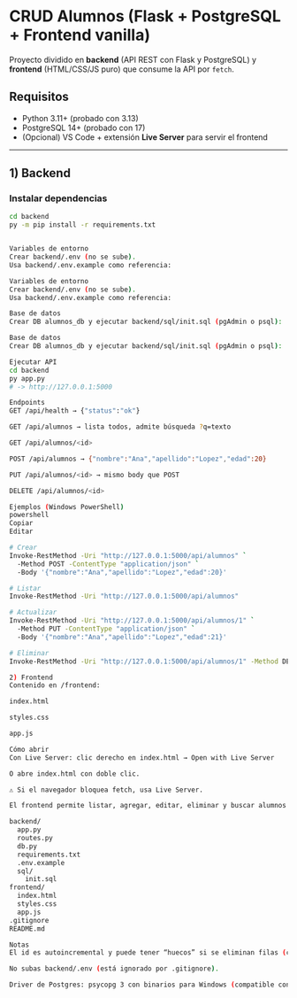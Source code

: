 # CRUD Alumnos (Flask + PostgreSQL + Frontend vanilla)

Proyecto dividido en **backend** (API REST con Flask y PostgreSQL) y **frontend** (HTML/CSS/JS puro) que consume la API por `fetch`.

## Requisitos

- Python 3.11+ (probado con 3.13)
- PostgreSQL 14+ (probado con 17)
- (Opcional) VS Code + extensión **Live Server** para servir el frontend

---

## 1) Backend

### Instalar dependencias
```bash
cd backend
py -m pip install -r requirements.txt


Variables de entorno
Crear backend/.env (no se sube).
Usa backend/.env.example como referencia:

Variables de entorno
Crear backend/.env (no se sube).
Usa backend/.env.example como referencia:

Base de datos
Crear DB alumnos_db y ejecutar backend/sql/init.sql (pgAdmin o psql):

Base de datos
Crear DB alumnos_db y ejecutar backend/sql/init.sql (pgAdmin o psql):

Ejecutar API
cd backend
py app.py
# -> http://127.0.0.1:5000

Endpoints
GET /api/health → {"status":"ok"}

GET /api/alumnos → lista todos, admite búsqueda ?q=texto

GET /api/alumnos/<id>

POST /api/alumnos → {"nombre":"Ana","apellido":"Lopez","edad":20}

PUT /api/alumnos/<id> → mismo body que POST

DELETE /api/alumnos/<id>

Ejemplos (Windows PowerShell)
powershell
Copiar
Editar

# Crear
Invoke-RestMethod -Uri "http://127.0.0.1:5000/api/alumnos" `
  -Method POST -ContentType "application/json" `
  -Body '{"nombre":"Ana","apellido":"Lopez","edad":20}'

# Listar
Invoke-RestMethod -Uri "http://127.0.0.1:5000/api/alumnos"

# Actualizar
Invoke-RestMethod -Uri "http://127.0.0.1:5000/api/alumnos/1" `
  -Method PUT -ContentType "application/json" `
  -Body '{"nombre":"Ana","apellido":"Lopez","edad":21}'

# Eliminar
Invoke-RestMethod -Uri "http://127.0.0.1:5000/api/alumnos/1" -Method DELETE

2) Frontend
Contenido en /frontend:

index.html

styles.css

app.js

Cómo abrir
Con Live Server: clic derecho en index.html → Open with Live Server

O abre index.html con doble clic.

⚠ Si el navegador bloquea fetch, usa Live Server.

El frontend permite listar, agregar, editar, eliminar y buscar alumnos usando la API del backend.

backend/
  app.py
  routes.py
  db.py
  requirements.txt
  .env.example
  sql/
    init.sql
frontend/
  index.html
  styles.css
  app.js
.gitignore
README.md

Notas
El id es autoincremental y puede tener “huecos” si se eliminan filas (comportamiento normal de SQL).

No subas backend/.env (está ignorado por .gitignore).

Driver de Postgres: psycopg 3 con binarios para Windows (compatible con Python 3.13).

